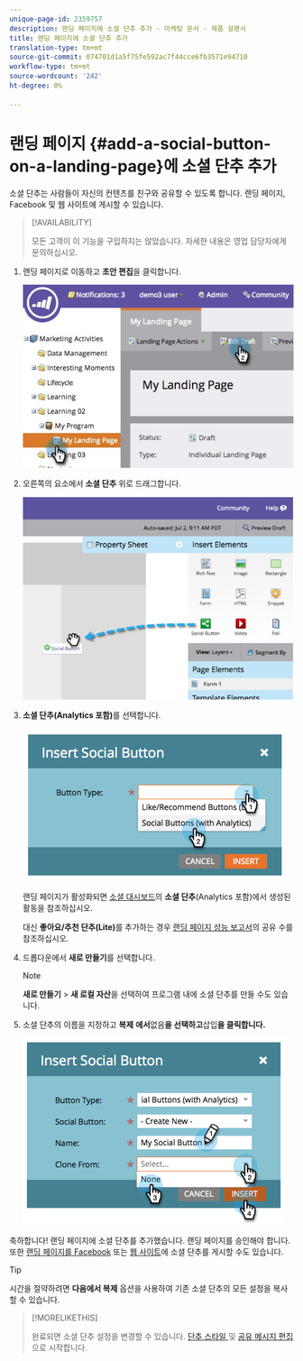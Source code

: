 ```yaml
---
unique-page-id: 2359757
description: 랜딩 페이지에 소셜 단추 추가 - 마케팅 문서 - 제품 설명서
title: 랜딩 페이지에 소셜 단추 추가
translation-type: tm+mt
source-git-commit: 074701d1a5f75fe592ac7f44cce6fb3571e94710
workflow-type: tm+mt
source-wordcount: '242'
ht-degree: 0%

---
```



# 랜딩 페이지 {#add-a-social-button-on-a-landing-page}에 소셜 단추 추가

소셜 단추는 사람들이 자신의 컨텐츠를 친구와 공유할 수 있도록 합니다. 랜딩 페이지, Facebook 및 웹 사이트에 게시할 수 있습니다.

>[!AVAILABILITY]
>
>모든 고객이 이 기능을 구입하지는 않았습니다. 자세한 내용은 영업 담당자에게 문의하십시오.

1. 랜딩 페이지로 이동하고 **초안 편집**&#x200B;을 클릭합니다.

   ![](assets/landingpageeditdraft.jpg)

1. 오른쪽의 요소에서 **소셜 단추** 위로 드래그합니다.

   ![](assets/image2014-9-17-10-3a35-3a6.png)

1. **소셜 단추(Analytics 포함)**&#x200B;를 선택합니다.

   ![](assets/image2014-9-17-10-3a35-3a13.png)

   랜딩 페이지가 활성화되면 [소셜 대시보드](/help/marketo/product-docs/demand-generation/social/social-functions/view-social-performance.md)의 **소셜 단추**(Analytics 포함)에서 생성된 활동을 참조하십시오.

   대신 **좋아요/추천 단추(Lite)**&#x200B;를 추가하는 경우 [랜딩 페이지 성능 보고서](/help/marketo/product-docs/demand-generation/landing-pages/understanding-landing-pages/landing-page-performance-report.md)의 공유 수를 참조하십시오.

1. 드롭다운에서 **새로 만들기**&#x200B;를 선택합니다.

   >[!NOTE]
   >
   >**새로 만들기** > **새 로컬 자산**&#x200B;을 선택하여 프로그램 내에 소셜 단추를 만들 수도 있습니다.

1. 소셜 단추의 이름을 지정하고 **복제** **에서**&#x200B;없음&#x200B;**을 선택하고**&#x200B;삽입&#x200B;**을 클릭합니다.**

   ![](assets/image2014-9-17-10-3a35-3a26.png)

축하합니다! 랜딩 페이지에 소셜 단추를 추가했습니다. 랜딩 페이지를 승인해야 합니다. 또한 [랜딩 페이지를 Facebook](/help/marketo/product-docs/demand-generation/facebook/publish-landing-pages-to-facebook.md) 또는 [웹 사이트](/help/marketo/product-docs/demand-generation/social/social-functions/deploy-social-on-your-website.md)에 소셜 단추를 게시할 수도 있습니다.

>[!TIP]
>
>시간을 절약하려면 **다음에서 복제** 옵션을 사용하여 기존 소셜 단추의 모든 설정을 복사할 수 있습니다.

>[!MORELIKETHIS]
>
>완료되면 소셜 단추 설정을 변경할 수 있습니다. [단추 스타일 ](/help/marketo/product-docs/demand-generation/social/configuring-social-actions/customize-social-app-button.md) 및 [공유 메시지 편집](/help/marketo/product-docs/demand-generation/social/configuring-social-actions/configure-social-sign-up-share-flow.md)으로 시작합니다.

